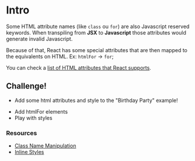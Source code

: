 # Intro

Some HTML attribute names (like `class` ou `for`) are also Javascript reserved keywords. When transpiling from **JSX** to **Javascript** those attributes would generate invalid Javascript. 

Because of that, React has some special attributes that are then mapped to the equivalents on HTML. Ex: `htmlFor` -> `for`;

You can check a [list of HTML attributes that React supports](https://facebook.github.io/react/docs/tags-and-attributes.html#html-elements).

## Challenge!

* Add some html attributes and style to the "Birthday Party" example!
- Add htmlFor elements
- Play with styles

### Resources
 * [Class Name Manipulation](https://facebook.github.io/react/docs/class-name-manipulation.html)
 * [Inline Styles](https://facebook.github.io/react/tips/inline-styles.html)